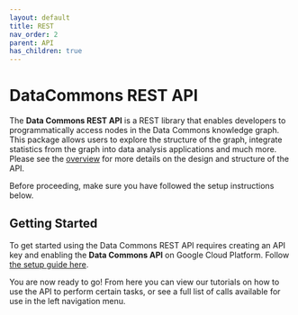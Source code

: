 ```yaml
---
layout: default
title: REST
nav_order: 2
parent: API
has_children: true
---
```

# DataCommons REST API

The **Data Commons REST API** is a REST library that enables developers to
programmatically access nodes in the Data Commons knowledge graph. This package
allows users to explore the structure of the graph, integrate statistics from
the graph into data analysis applications and much more. Please see the
[overview](/api) for more details on the design and structure of the API.

Before proceeding, make sure you have followed the setup instructions below.

## Getting Started

To get started using the Data Commons REST API requires creating an API key and
enabling the **Data Commons API** on Google Cloud Platform.
Follow [the setup guide here](/api/setup.html).

You are now ready to go! From here you can view our tutorials on how to use the
API to perform certain tasks, or see a full list of calls available for use
in the left navigation menu.
